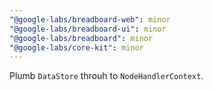 ```yaml
---
"@google-labs/breadboard-web": minor
"@google-labs/breadboard-ui": minor
"@google-labs/breadboard": minor
"@google-labs/core-kit": minor
---
```


Plumb `DataStore` throuh to `NodeHandlerContext`.
